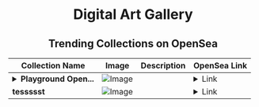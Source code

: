 <div align="center">

# Digital Art Gallery

## Trending Collections on OpenSea

| Collection Name                       | Image                                                                                     | Description                       | OpenSea Link                                                                                          |
|---------------------------------------|-------------------------------------------------------------------------------------------|-----------------------------------|--------------------------------------------------------------------------------------------------------|
| **<details><summary>Playground Open...</summary>Playground Open Ticketing Ecosystem Event 12312</details>** | ![Image](https://i.seadn.io/s/raw/files/ad4b567b5e819f5eb9dc8588aeb6896f.png?w=500&auto=format?w=200&auto=format) |  | <details><summary>Link</summary>[Playground Open Ticketing Ecosystem Event 12312](https://opensea.io/collection/playground-open-ticketing-ecosystem-event-12312)</details> |
| **tessssst** | ![Image](https://i.seadn.io/s/raw/files/584f848c9dcfb99f742780fb62ce6643.webp?w=500&auto=format?w=200&auto=format) |  | <details><summary>Link</summary>[tessssst](https://opensea.io/collection/tessssst-1)</details> |

</div>